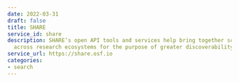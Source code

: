 ```yaml
---
date: 2022-03-31
draft: false
title: SHARE
service_id: share
description: SHARE’s open API tools and services help bring together scholarship distributed
  across research ecosystems for the purpose of greater discoverability.
service_url: https://share.osf.io
categories:
- search
---
```



